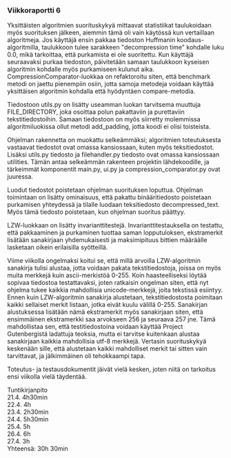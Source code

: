### Viikkoraportti 6

Yksittäisten algoritmien suorituskykyä mittaavat statistiikat taulukoidaan myös suorituksen jälkeen, aiemmin tämä oli vain käytössä kun vertaillaan algoritmeja. Jos käyttäjä ensin pakkaa tiedoston Huffmanin koodaus-algoritmilla, taulukkoon tulee sarakkeen "decompression time" kohdalle luku 0.0, mikä tarkoittaa, että purkamista ei ole suoritettu. Kun käyttäjä seuraavaksi purkaa tiedoston, päivitetään samaan taulukkoon kyseisen algoritmin kohdalle myös purkamiseen kulunut aika. CompressionComparator-luokkaa on refaktoroitu siten, että benchmark metodi on jaettu pienempiin osiin, jotta samoja metodeja voidaan käyttää yksittäisen algoritmin kohdalla että hyödyntäen compare-metodia.

Tiedostoon utils.py on lisätty useamman luokan tarvitsema muuttuja FILE_DIRECTORY, joka osoittaa polun pakattaviin ja purettaviin tekstitiedostoihin. Samaan tiedostoon on myös siirretty molemmissa algoritmiluokissa ollut metodi add_padding, jotta koodi ei olisi toisteista.

Ohjelman rakennetta on muokattu selkeämmäksi; algoritmien toteutuksesta vastaavat tiedostot ovat omassa kansiossaan, kuten myös teksitiedostot. Lisäksi utils.py tiedosto ja filehandler.py tiedosto ovat omassa kansiossaan utilities. Tämän antaa selkeämmän rakenteen projektin lähdekoodille, ja tärkeimmät komponentit main.py, ui.py ja compression_comparator.py ovat juuressa.

Luodut tiedostot poistetaan ohjelman suorituksen loputtua. Ohjelman toimintaan on lisätty ominaisuus, että pakattu binääritiedosto poistetaan purkamisen yhteydessä ja tilalle luodaan teksitiedosto decompressed_text. Myös tämä tiedosto poistetaan, kun ohjelman suoritus päättyy.

LZW-luokkaan on lisätty invarianttitestejä. Invarianttitestauksella on testattu, että pakkaaminen ja purkaminen tuottaa saman lopputuloksen, ekstramerkit lisätään sanakirjaan yhdemukaisesti ja maksimipituus bittien määräälle lasketaan oikein erilaisilla syötteillä.

Viime viikolla ongelmaksi koitui se, että millä arvoilla LZW-algoritmin sanakirja tulisi alustaa, jotta voidaan pakata tekstitiedostoja, joissa on myös muita merkkejä kuin ascii-merkistöä 0-255. Koin haasteelliseksi löytää sopivaa tiedostoa testattavaksi, joten ratkaisin ongelman siten, että nyt ohjelma tukee kaikkia mahdollisia unicode-merkkejä, joita tekstissä esiintyy. Ennen kuin LZW-algoritmin sanakirja alustetaan, tekstitiedostosta poimitaan kaikki sellaiset merkit listaan, jotka eivät kuulu välillä 0-255. Sanakirjan alustuksessa lisätään nämä ekstramerkit myös sanakirjaan siten, että ensimmäinen ekstramerkki saa arvokseen 256 ja seuraava 257 jne. Tämä mahdollistaa sen, että testitiedostoina voidaan käyttää Project Gutenbergistä ladattuja teoksia, mutta ei tarvitse kuitenkaan alustaa sanakirjaan kaikkia mahdollisia utf-8 merkkejä. Vertasin suorituskykyä keskenään sille, että alustetaan kaikki mahdolliset merkit tai sitten vain tarvittavat, ja jälkimmäinen oli tehokkaampi tapa.

Toteutus- ja testausdokumentit jäivät vielä kesken, joten niitä on tarkoitus ensi viikolla vielä täydentää.


Tuntikirjanpito \
21.4. 4h30min \
22.4. 4h \
23.4. 2h30min \
24.4. 5h30min \
25.4. 5h \
26.4. 6h \
27.4. 3h \
Yhteensä: 30h 30min